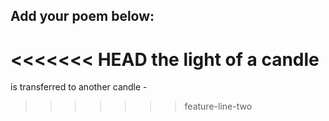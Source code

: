 ## Add your poem below:
<<<<<<< HEAD
the light of a candle
=======

is transferred to another candle -
>>>>>>> feature-line-two
